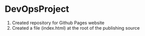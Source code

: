 # DevOpsProject

1) Created repository for Github Pages website
2) Created a file (index.html) at the root of the publishing source
